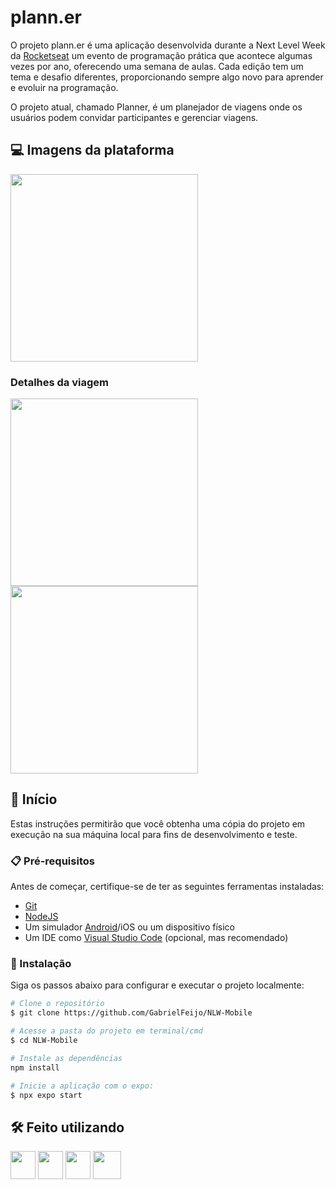 # plann.er

O projeto plann.er é uma aplicação desenvolvida durante a Next Level Week da [Rocketseat](https://app.rocketseat.com.br/) um evento de programação prática que acontece algumas vezes por ano, oferecendo uma semana de aulas. Cada edição tem um tema e desafio diferentes, proporcionando sempre algo novo para aprender e evoluir na programação.

O projeto atual, chamado Planner, é um planejador de viagens onde os usuários podem convidar participantes e gerenciar viagens.

## 💻 Imagens da plataforma

<img src="https://i.imgur.com/8FGvdTw.png" width="300"/>

### Detalhes da viagem

<img src="https://i.imgur.com/P7GXaCK.png" width="300"/>

<img src="https://i.imgur.com/R5bu4lS.png" width="300"/>

## 🚀 Início

Estas instruções permitirão que você obtenha uma cópia do projeto em execução na sua máquina local para fins de desenvolvimento e teste.

### 📋 Pré-requisitos

Antes de começar, certifique-se de ter as seguintes ferramentas instaladas:

- [Git](https://git-scm.com)
- [NodeJS](https://nodejs.org/en)
- Um simulador [Android](https://developer.android.com/studio/install)/iOS ou um dispositivo físico
- Um IDE como [Visual Studio Code](https://code.visualstudio.com/Download) (opcional, mas recomendado)

### 🔧 Instalação

Siga os passos abaixo para configurar e executar o projeto localmente:

```bash
# Clone o repositório
$ git clone https://github.com/GabrielFeijo/NLW-Mobile
```

```bash
# Acesse a pasta do projeto em terminal/cmd
$ cd NLW-Mobile

# Instale as dependências
npm install

# Inicie a aplicação com o expo:
$ npx expo start
```

## 🛠️ Feito utilizando

<img src="https://cdn.jsdelivr.net/gh/devicons/devicon/icons/typescript/typescript-original.svg" width="40" height="45" /> <img src="https://cdn.jsdelivr.net/gh/devicons/devicon@latest/icons/react/react-original.svg" width="40" height="45" /> <img src="https://i.imgur.com/3soqRcx.png" width="40" height="45" /> <img src="https://cdn.jsdelivr.net/gh/devicons/devicon@latest/icons/tailwindcss/tailwindcss-original.svg" width="45" height="45"/>
